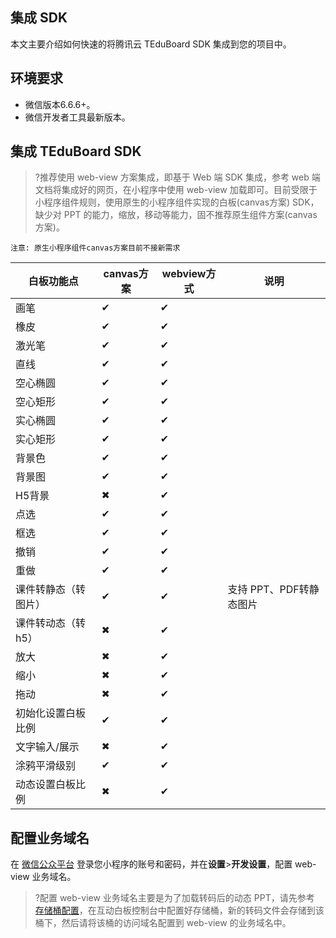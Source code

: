## 集成 SDK

本文主要介绍如何快速的将腾讯云 TEduBoard SDK 集成到您的项目中。

## 环境要求

- 微信版本6.6.6+。
- 微信开发者工具最新版本。

## 集成 TEduBoard SDK

>?推荐使用 web-view 方案集成，即基于 Web 端 SDK 集成，参考 web 端文档将集成好的网页，在小程序中使用 web-view 加载即可。目前受限于小程序组件规则，使用原生的小程序组件实现的白板(canvas方案) SDK，缺少对 PPT 的能力，缩放，移动等能力，固不推荐原生组件方案(canvas方案)。

`注意: 原生小程序组件canvas方案目前不接新需求`

|      白板功能点         |  canvas方案 | webview方式 | 说明 |
| ------------------ | -------- |------|------|
| 画笔 | ✔ |  ✔ | |
| 橡皮 | ✔ |  ✔ | |
| 激光笔 | ✔  | ✔ | |
| 直线 | ✔ |  ✔ | | |
| 空心椭圆 | ✔ |  ✔ | |
| 空心矩形 | ✔ |  ✔ | |
| 实心椭圆 | ✔ |  ✔ | |
| 实心矩形 | ✔ |  ✔ | |
| 背景色 | ✔ |  ✔ | |
| 背景图 | ✔ |  ✔ | |
| H5背景 | ✖ |  ✔ | |
| 点选 | ✔ |  ✔ | |
| 框选 | ✔ |  ✔ | |
| 撤销 | ✔ |  ✔ | |
| 重做 | ✔ |  ✔ | |
| 课件转静态（转图片） | ✔  | ✔ | 支持 PPT、PDF转静态图片 |
| 课件转动态（转h5） | ✖  | ✔ | |
| 放大 | ✖ |  ✔ | |
| 缩小 | ✖ |  ✔ | |
| 拖动 | ✖ |  ✔ | |
| 初始化设置白板比例 | ✔  | ✔ | |
| 文字输入/展示 | ✖ | ✔  | |
| 涂鸦平滑级别 | ✔ |  ✔  | |
| 动态设置白板比例 | ✖ |  ✔ | |

## 配置业务域名

在 [微信公众平台](https://mp.weixin.qq.com/) 登录您小程序的账号和密码，并在**设置**>**开发设置**，配置 web-view 业务域名。

>?配置 web-view 业务域名主要是为了加载转码后的动态 PPT，请先参考 [存储桶配置](https://cloud.tencent.com/document/product/1137/45256)，在互动白板控制台中配置好存储桶，新的转码文件会存储到该桶下，然后请将该桶的访问域名配置到 web-view 的业务域名中。

